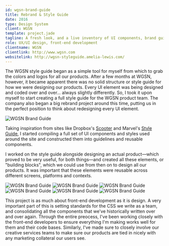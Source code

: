 ```yaml
---
id: wgsn-brand-guide
title: Rebrand & Style Guide
date: 2016
type: Design System
client: WGSN
template: project.jade
tagline: A fresh look, and a live inventory of UI components, brand guidelines, brand assets, code snippets and developer guidelines for WGSN products.
role: UX/UI design, front-end development
clientname: WGSN
clientlink: http://www.wgsn.com
websitelink: http://wgsn-styleguide.amelia-lewis.com/
---
```


The WGSN style guide began as a simple tool for myself from which to grab the colors and logos for all our products. After a few months at WGSN, however, it became apparent there was no solid structure or style guide for how we were designing our products. Every UI element was being designed and coded over and over... always slightly differently. So, I took it upon myself to start creating a full style guide for the WGSN product team. The company also began a big rebrand project around this time, putting us in the perfect position to think about redesigning every UI element.

![WGSN Brand Guide](wgsn-brand-guide-9.jpg "WGSN Brand Guide")

Taking inspiration from sites like Dropbox's <a href="http://dropbox.github.io/scooter/index.html" target="_blank" class="link-highlight">Scooter</a> and Marvel's <a href="https://marvelapp.com/styleguide/overview/introduction" target="_blank" class="link-highlight">Style Guide</a>, I started compiling a full set of UI components and styles used around the site and constructed them into guidelines and reusable components.

I worked on the style guide alongside designing an actual product&mdash;which proved to be very useful, for both things&mdash;and created all these elements, or "building blocks", which we could use from then on to design all our products. It was important that these elements were reusable across different screens, platforms and contexts.

![WGSN Brand Guide](wgsn-brand-guide-11.jpg "WGSN Brand Guide")
![WGSN Brand Guide](wgsn-brand-guide-12.jpg "WGSN Brand Guide")
![WGSN Brand Guide](wgsn-brand-guide-13.jpg "WGSN Brand Guide")
![WGSN Brand Guide](wgsn-brand-guide-14.jpg "WGSN Brand Guide")
![WGSN Brand Guide](wgsn-brand-guide-15.jpg "WGSN Brand Guide")
![WGSN Brand Guide](wgsn-brand-guide-16.jpg "WGSN Brand Guide")

This project is as much about front-end development as it is design. A very important part of this is setting standards for the CSS we write as a team, and consolidating all the components that we've historically written over and over again. Through the entire preocess, I've been working closely with the front-end developers to ensure everything I'm making works well for them and their code bases. Similarly, I've made sure to closely involve our creative services teams to make sure our products are tied in nicely with any marketing collateral our users see.
